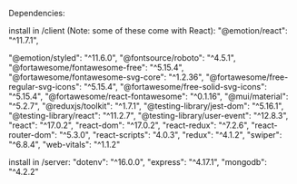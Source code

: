 Dependencies:

install in /client (Note: some of these come with React):
"@emotion/react": "^11.7.1",

"@emotion/styled": "^11.6.0",
"@fontsource/roboto": "^4.5.1",
"@fortawesome/fontawesome-free": "^5.15.4",
"@fortawesome/fontawesome-svg-core": "^1.2.36",
"@fortawesome/free-regular-svg-icons": "^5.15.4",
"@fortawesome/free-solid-svg-icons": "^5.15.4",
"@fortawesome/react-fontawesome": "^0.1.16",
"@mui/material": "^5.2.7",
"@reduxjs/toolkit": "^1.7.1",
"@testing-library/jest-dom": "^5.16.1",
"@testing-library/react": "^11.2.7",
"@testing-library/user-event": "^12.8.3",
"react": "^17.0.2",
"react-dom": "^17.0.2",
"react-redux": "^7.2.6",
"react-router-dom": "^5.3.0",
"react-scripts": "4.0.3",
"redux": "^4.1.2",
"swiper": "^6.8.4",
"web-vitals": "^1.1.2"

install in /server:
"dotenv": "^16.0.0",
"express": "^4.17.1",
"mongodb": "^4.2.2"
